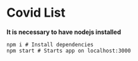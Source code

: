 <h1>Covid List</h1>

<b>It is necessary to have nodejs installed</b>

```
npm i # Install dependencies
npm start # Starts app on localhost:3000
```
